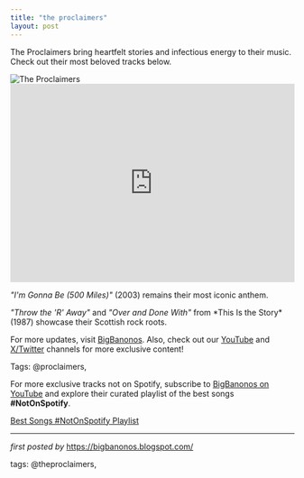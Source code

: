 ```yaml
---
title: "the proclaimers"
layout: post
---
```

<!-- Introductory Text -->
<p >The Proclaimers bring heartfelt stories and infectious energy to their music. Check out their most beloved tracks below.</p> <!-- Featured Image -->
<div > <img src="https://i.ytimg.com/vi/tbNlMtqrYS0/maxresdefault.jpg" alt="The Proclaimers" />
</div> <!-- Spotify Playlist Embed -->
<div > <iframe src="https://open.spotify.com/embed/playlist/71twblqTRM4F4mQ6FV6re6?utm_source=generator" width="100%" height="352" frameBorder="0" allowfullscreen="" allow="autoplay; clipboard-write; encrypted-media; fullscreen; picture-in-picture" loading="lazy"></iframe>
</div> <!-- Song Information -->
<div > <p><em>"I'm Gonna Be (500 Miles)"</em> (2003) remains their most iconic anthem.</p> <p><em>"Throw the 'R' Away"</em> and <em>"Over and Done With"</em> from *This Is the Story* (1987) showcase their Scottish rock roots.</p>
</div> <!-- Footer Links -->
<div> <p>For more updates, visit <a href="https://bigbanonos.blogspot.com/" target="_blank">BigBanonos</a>. Also, check out our <a href="https://www.youtube.com/@BigBanonos" target="_blank">YouTube</a> and <a href="https://x.com/bigbanonos" target="_blank">X/Twitter</a> channels for more exclusive content!</p>
</div> <!-- Tags -->
<p >Tags: @proclaimers,</p>


<!--Subscribe and Playlist Links-->
<div>
    <p>For more exclusive tracks not on Spotify, subscribe to <a href="https://www.youtube.com/@BigBanonos" target="_blank">BigBanonos on YouTube</a> and explore their curated playlist of the best songs <strong>#NotOnSpotify</strong>.</p>
    <p><a href="https://www.youtube.com/playlist?list=PLtuNtuTatqI0kFahUCbtbfenC_ET5O_tr" target="_blank">Best Songs #NotOnSpotify Playlist<br /></a></p></div>

<hr />

<p><em>first posted by</em> <a href="https://bigbanonos.blogspot.com/" rel="noopener" target="_new">https://bigbanonos.blogspot.com/</a></p>

<p>tags: @theproclaimers,</p>
